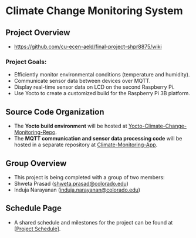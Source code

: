 # Climate Change Monitoring System

## Project Overview
- https://github.com/cu-ecen-aeld/final-project-shpr8875/wiki

### Project Goals:
- Efficiently monitor environmental conditions (temperature and humidity).
- Communicate sensor data between devices over MQTT.
- Display real-time sensor data on LCD on the second Raspberry Pi.
- Use Yocto to create a customized build for the Raspberry Pi 3B platform.

## Source Code Organization
- The **Yocto build environment** will be hosted at [Yocto-Climate-Change-Monitoring-Repo](https://github.com/cu-ecen-aeld/final-project-Induja21).
- The **MQTT communication and sensor data processing code** will be hosted in a separate repository at [Climate-Monitoring-App](https://github.com/cu-ecen-aeld/final-project-shpr8875).

## Group Overview
- This project is being completed with a group of two members:
- Shweta Prasad (shweta.prasad@colorado.edu)
- Induja Narayanan (induja.narayanan@colorado.edu)

## Schedule Page
- A shared schedule and milestones for the project can be found at [[Project Schedule](https://github.com/users/Induja21/projects/1/views/1)].

